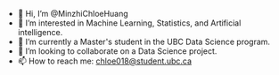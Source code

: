- 👋 Hi, I’m @MinzhiChloeHuang
- 👀 I’m interested in Machine Learning, Statistics, and Artificial intelligence. 
- 🌱 I’m currently a Master's student in the UBC Data Science program.
- 💞️ I’m looking to collaborate on a Data Science project.
- 📫 How to reach me: chloe018@student.ubc.ca

<!---
MinzhiChloeHuang/MinzhiChloeHuang is a ✨ special ✨ repository because its `README.md` (this file) appears on your GitHub profile.
You can click the Preview link to take a look at your changes.
--->
